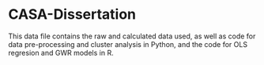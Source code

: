 # CASA-Dissertation
This data file contains the raw and calculated data used, as well as code for data pre-processing and cluster analysis in Python, and the code for OLS regresion and GWR models in R.
